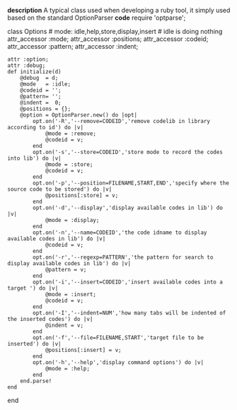 **description**
A typical class used when developing a ruby tool,
it simply used based on the standard OptionParser
**code**
require 'optparse';

class Options
	# mode: idle,help,store,display,insert
	# idle is doing nothing
	attr_accessor :mode;
	attr_accessor :positions;
	attr_accessor :codeid;
	attr_accessor :pattern;
	attr_accessor :indent;

	attr :option;
	attr :debug;
	def initialize(d)
		@debug  = d;
		@mode   = :idle;
		@codeid = '';
		@pattern= '';
		@indent =  0;
		@positions = {};
		@option = OptionParser.new() do |opt|
			opt.on('-R','--remove=CODEID','remove codelib in library according to id') do |v|
				@mode = :remove;
				@codeid = v;
			end
			opt.on('-s','--store=CODEID','store mode to record the codes into lib') do |v|
				@mode = :store;
				@codeid = v;
			end
			opt.on('-p','--position=FILENAME,START,END','specify where the source code to be stored') do |v|
				@positions[:store] = v;
			end
			opt.on('-d','--display','display available codes in lib') do |v|
				@mode = :display;
			end
			opt.on('-n','--name=CODEID','the code idname to display available codes in lib') do |v|
				@codeid = v;
			end
			opt.on('-r','--regexp=PATTERN','the pattern for search to display available codes in lib') do |v|
				@pattern = v;
			end
			opt.on('-i','--insert=CODEID','insert available codes into a target ') do |v|
				@mode = :insert;
				@codeid = v;
			end
			opt.on('-I','--indent=NUM','how many tabs will be indented of the inserted codes') do |v|
				@indent = v;
			end
			opt.on('-f','--file=FILENAME,START','target file to be inserted') do |v|
				@positions[:insert] = v;
			end
			opt.on('-h','--help','display command options') do |v|
				@mode = :help;
			end
		end.parse!
	end

end
